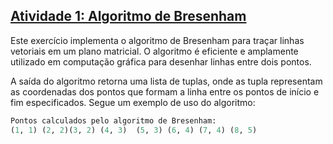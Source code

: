 ## [Atividade 1: Algoritmo de Bresenham](./activity1/activity1.py)
Este exercício implementa o algoritmo de Bresenham para traçar linhas vetoriais em um plano matricial. O algoritmo é eficiente e amplamente utilizado em computação gráfica para desenhar linhas entre dois pontos.

A saída do algoritmo retorna uma lista de tuplas, onde as tupla representam as coordenadas dos pontos que formam a linha entre os pontos de início e fim especificados.
Segue um exemplo de uso do algoritmo:

```python
Pontos calculados pelo algoritmo de Bresenham:
(1, 1) (2, 2)(3, 2) (4, 3)  (5, 3) (6, 4) (7, 4) (8, 5)
```